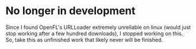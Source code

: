 # No longer in development
Since I found OpenFL's URLLoader extremely unreliable on linux (would just stop working after a few hundred downloads), I stopped working on this.
So, take this as unfinished work that likely never will be finished.
